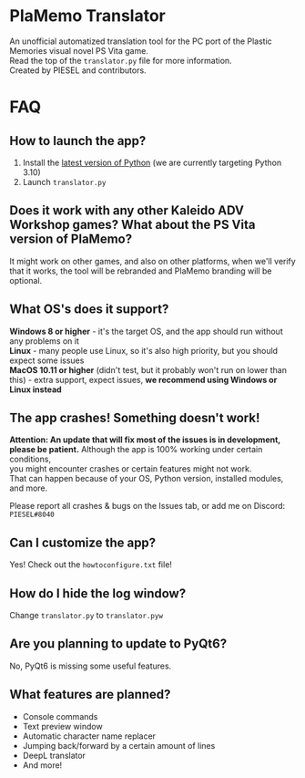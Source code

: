 # PlaMemo Translator
An unofficial automatized translation tool for the PC port of the Plastic Memories visual novel PS Vita game.<br>
Read the top of the `translator.py` file for more information.<br>
Created by PIESEL and contributors.

# FAQ

## How to launch the app?
1. Install the [latest version of Python](https://www.python.org/downloads) (we are currently targeting Python 3.10)
2. Launch `translator.py`

## Does it work with any other Kaleido ADV Workshop games? What about the PS Vita version of PlaMemo?
It might work on other games, and also on other platforms, when we'll verify that it works, the tool will be rebranded and PlaMemo branding will be optional.

## What OS's does it support?
**Windows 8 or higher** - it's the target OS, and the app should run without any problems on it<br>
**Linux** - many people use Linux, so it's also high priority, but you should expect some issues<br>
**MacOS 10.11 or higher** (didn't test, but it probably won't run on lower than this) - extra support, expect issues, **we recommend using Windows or Linux instead**

## The app crashes! Something doesn't work!
**Attention: An update that will fix most of the issues is in development, please be patient.**
Although the app is 100% working under certain conditions,<br>
you might encounter crashes or certain features might not work.<br>
That can happen because of your OS, Python version, installed modules, and more.

Please report all crashes & bugs on the Issues tab, or add me on Discord: `PIESEL#8040`

## Can I customize the app?
Yes! Check out the `howtoconfigure.txt` file!

## How do I hide the log window?
Change `translator.py` to `translator.pyw`

## Are you planning to update to PyQt6?
No, PyQt6 is missing some useful features.

## What features are planned?
- Console commands
- Text preview window
- Automatic character name replacer
- Jumping back/forward by a certain amount of lines
- DeepL translator
- And more!
